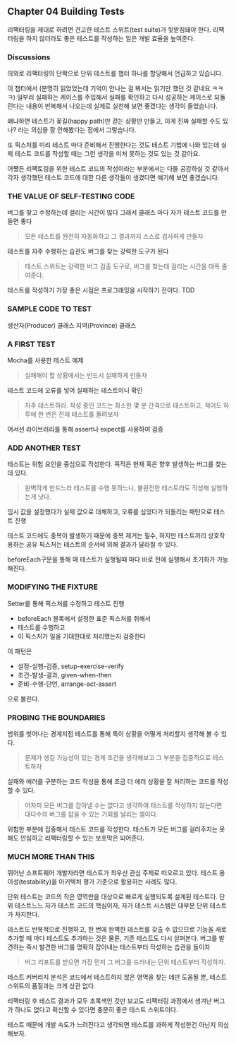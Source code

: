 ## Chapter 04 Building Tests

리팩터링을 제대로 하려면 견고한 테스트 스위트(test suite)가 뒷받침돼야 한다.
리팩터링을 하지 않더라도 좋은 테스트를 작성하는 일은 개발 효율을 높여준다.

### Discussions

의외로 리팩터링의 단짝으로 단위 테스트를 챕터 하나를 할당해서 언급하고 있습니다.

이 챕터에서
(분명히 읽었었는데 기억이 안나는 걸 봐서는 읽기만 했던 것 같네요 ㅋㅋㅋ)
일부러 실패하는 케이스를 주입해서 실패를 확인하고 다시 성공하는 케이스로 되돌린다는 내용이 반복해서 나오는데
실제로 실천해 보면 좋겠다는 생각이 들었습니다.

왜냐하면 테스트가 꽃길(happy path)만 걷는 상황만 만들고,
이게 진짜 실패할 수도 있나? 라는 의심을 잘 안해봤다는 점에서 그렇습니다.

또 픽스처를 미리 테스트 마다 준비해서 진행한다는 것도 테스트 기법에 나와 있는데
실제 테스트 코드를 작성할 때는 그런 생각을 미처 못하는 것도 있는 것 같아요.

어쨌든 리팩토링을 위한 테스트 코드의 작성이라는 부분에서는 다들 공감하실 것 같아서
각자 생각했던 테스트 코드에 대한 다른 생각들이 생겼다면 얘기해 보면 좋겠습니다.

### THE VALUE OF SELF-TESTING CODE

버그를 찾고 수정하는데 걸리는 시간이 많다
그래서 클래스 마다 자가 테스트 코드를 만들면 좋다

> 모든 테스트를 완전히 자동화하고 그 결과까지 스스로 검사하게 만들자

테스트를 자주 수행하는 습관도 버그를 찾는 강력한 도구가 된다

> 테스트 스위트는 강력한 버그 검출 도구로, 버그를 찾는데 걸리는 시간을 대폭 줄여준다.

테스트를 작성하기 가장 좋은 시점은 프로그래밍을 시작하기 전이다. TDD

### SAMPLE CODE TO TEST

생산자(Producer) 클래스
지역(Province) 클래스

### A FIRST TEST

Mocha를 사용한 테스트 예제

> 실패해야 할 상황에서는 반드시 실패하게 만들자

테스트 코드에 오류를 넣어 실패하는 테스트이니 확인

> 자주 테스트하라. 작성 중인 코드는 최소한 몇 분 간격으로 테스트하고, 적어도 하루에 한 번은 전체 테스트를 돌려보자

어서션 라이브러리를 통해 assert나 expect를 사용하여 검증

### ADD ANOTHER TEST

테스트는 위험 요인을 중심으로 작성한다. 목적은 현재 혹은 향후 발생하는 버그를 찾는 데 있다.

> 완벽하게 만드느라 테스트를 수행 못하느니, 불완전한 테스트라도 작성해 실행하는게 낫다.

임시 값을 설정했다가 실제 값으로 대체하고, 오류를 심었다가 되돌리는 패턴으로 테스트 진행

테스트 코드에도 중복이 발생하기 때문에 중복 제거는 필수,
하지만 테스트끼리 상호작용하는 공유 픽스처는 테스트의 순서에 의해 결과가 달라질 수 있다.

beforeEach구문을 통해 매 테스트가 실행될때 마다 바로 전에 실행해서 초기화가 가능해진다.

### MODIFYING THE FIXTURE

Setter를 통해 픽스처를 수정하고 테스트 진행

- beforeEach 블록에서 설정한 표준 픽스처를 취해서
- 테스트를 수행하고
- 이 픽스처가 일을 기대한대로 처리했는지 검증한다

이 패턴은

- 설정-실행-검증, setup-exercise-verify
- 조건-발생-결과, given-when-then
- 준비-수행-단언, arrange-act-assert

으로 불린다.

### PROBING THE BOUNDARIES

범위를 벗어나는 경계지점 테스트를 통해 특이 상황을 어떻게 처리할지 생각해 볼 수 있다.

> 문제가 생길 가능성이 있는 경계 조건을 생각해보고 그 부분을 집중적으로 테스트하자

실패와 에러를 구분하는 코드 작성을 통해 조금 더 에러 상황을 잘 처리하는 코드를 작성할 수 있다.

> 어차피 모든 버그를 잡아낼 수는 없다고 생각하여 테스트를 작성하지 않는다면 대다수의 버그를  잡을 수 있는 기회를 날리는 셈이다.

위험한 부분에 집중해서 테스트 코드를 작성한다. 테스트가 모든 버그를 걸러주지는 못해도 안심하고 리팩터링할 수 있는 보호막은 되어준다.

### MUCH MORE THAN THIS

뛰어난 소프트웨어 개발자라면 테스트가 최우선 관심 주제로 떠오르고 있다. 테스트 용이성(testability)을 아키텍처 평가 기준으로 활용하는 사례도 많다.

단위 테스트는 코드의 작은 영역만을 대상으로 빠르게 실행되도록 설계된 테스트다.
단위 테스트느느 자가 테스트 코드의 핵심이자, 자가 테스트 시스템은 대부분 단위 테스트가 차지한다.

테스트도 반복적으로 진행하고, 한 번에 완벽한 테스트를 갖출 수 없으므로
기능을 새로 추가할 때 마다 테스트도 추가하는 것은 물론, 기존 테스트도 다시 살펴본다.
버그를 발견하는 즉시 발견한 버그를 명확히 잡아내는 테스트부터 작성하는 습관을 들이자

> 버그 리포트를 받으면 가장 먼저 그 버그를 드러내는 단위 테스트부터 작성하자.

테스트 커버리지 분석은 코드에서 테스트하지 않은 영역을 찾는 데만 도움될 뿐,
테스트 스위트의 품질과는 크게 상관 없다.

리팩터링 후 테스트 결과가 모두 초록색인 것만 보고도
리팩터링 과정에서 생겨난 버그가 하나도 없다고 확신할 수 있다면
충분히 좋은 테스트 스위트이다.

테스트 때문에 개발 속도가 느려진다고 생각되면 테스트를 과하게 작성한건 아닌지 의심해보자.